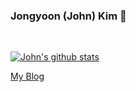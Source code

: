 ### Jongyoon (John) Kim  👋

<!-- [Here](https://docs.google.com/uc?export=download&id=1zSnhiBK90VnGGLutJXajjEo2Yrm6AaHe) is my CV   

[J-TKim.github.io](https://j-tkim.github.io) -->

<!-- I ❤️ to study about Machine Learning and Deep Learning   
   
💪 My major is Electrical and Electronics Engineering-->

<br>

[![John's github stats](https://github-readme-stats.vercel.app/api?username=ArtemisDicoTiar&count_private=true&show_icons=true&theme=ayu-mirage)](https://github.com/anuraghazra/github-readme-stats)

[My Blog](https://artemisdicotiar.github.io/)

<!--
Here are some ideas to get you started:
ㄴ
- 🔭 I’m currently working on ...
- 🌱 I’m currently learning ...
- 👯 I’m looking to collaborate on ...
- 🤔 I’m looking for help with ...
- 💬 Ask me about ...
- 📫 How to reach me: ...
- 😄 Pronouns: ...
- ⚡ Fun fact: ...
-->
